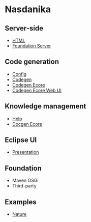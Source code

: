 # Nasdanika


## Server-side

* [HTML](../html/index.html)
* [Foundation Server](../server/index.html) 

## Code generation

* [Config](../config/index.html)
* [Codegen](../codegen/index.html)
* [Codegen Ecore](https://github.com/Nasdanika/codegen-ecore)
* [Codegen Ecore Web UI](https://github.com/Nasdanika/codegen-ecore-web-ui)

## Knowledge management

* [Help](https://github.com/Nasdanika/help)
* [Docgen Ecore](../docgen-ecore/index.html)

## Eclipse UI

* [Presentation](https://github.com/Nasdanika/presentation)

## Foundation

* Maven OSGi
* Third-party

## Examples 

* [Nature](https://github.com/Nasdanika/nature)